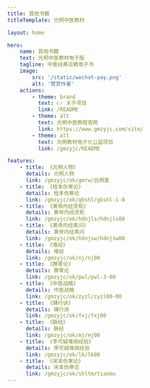 ```yaml
---
title: 其他书籍
titleTemplate: 光明中医教材

layout: home

hero:
    name: 其他书籍
    text: 光明中医教材电子版
    tagline: 中医经典古籍电子书
    image:
        src: '/static/wechat-pay.png'
        alt: '赞赏作者'
    actions:
        - theme: brand
          text: 👉 关于项目
          link: /README
        - theme: alt
          text: 光明中医教程官网
          link: https://www.gmzyjc.com/site/
        - theme: alt
          text: 光明教材电子化公益项目
          link: /gmzyjc/README

features:
    - title: 《光明人物》
      details: 光明人物
      link: /gmzyjc/ok/gmrw/吕炳奎
    - title: 《桂本伤寒论》
      details: 桂本伤寒论
      link: /gmzyjc/ok/gbshl/gbshl-1-0
    - title: 《黄帝内经灵枢》
      details: 黄帝内经灵枢
      link: /gmzyjc/ok/hdnjls/hdnjls00
    - title: 《黄帝内经素问》
      details: 黄帝内经素问
      link: /gmzyjc/ok/hdnjsw/hdnjsw00
    - title: 《难经》
      details: 难经
      link: /gmzyjc/ok/nj/nj00
    - title: 《脾胃论》
      details: 脾胃论
      link: /gmzyjc/ok/pwl/pwl-3-00
    - title: 《中医战略》
      details: 中医战略
      link: /gmzyjc/ok/zyzl/zyzl00-00
    - title: 《辅行诀》
      details: 辅行诀
      link: /gmzyjc/ok/fxj/fxj00
    - title: 《脉经》
      details: 脉经
      link: /gmzyjc/ok/mj/mj00
    - title: 《李可疑难病经验》
      details: 李可疑难病经验
      link: /gmzyjc/ok/lk/lk00
    - title: 《宋本伤寒论》
      details: 宋本伤寒论
      link: /gmzyjc/ok/shltm/tiaomu
---
```

